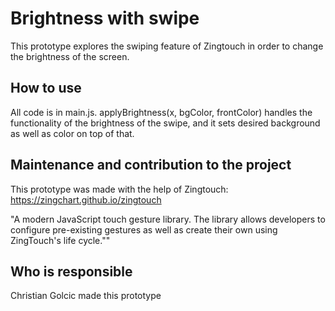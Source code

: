 # Brightness with swipe
This prototype explores the swiping feature of Zingtouch in order to change the brightness of the screen.

## How to use
All code is in main.js. applyBrightness(x, bgColor, frontColor) handles the functionality of the brightness of the swipe, and
it sets desired background as well as color on top of that.

## Maintenance and contribution to the project
This prototype was made with the help of Zingtouch:
https://zingchart.github.io/zingtouch

"A modern JavaScript touch gesture library. The library allows developers to configure pre-existing gestures as well as create their own using ZingTouch's life cycle.""

## Who is responsible
Christian Golcic made this prototype
